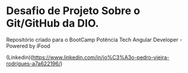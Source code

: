 # Desafio de Projeto Sobre o Git/GitHub da DIO.
Repositório criado para o BootCamp Potência Tech Angular Developer - Powered by iFood

(Linkedin)(https://www.linkedin.com/in/jo%C3%A3o-pedro-vieira-rodrigues-a7a622196/)
